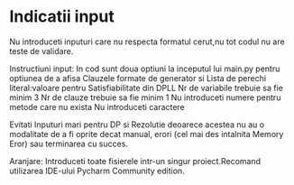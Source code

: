 # Indicatii input

Nu introduceti inputuri care nu respecta formatul cerut,nu tot codul nu are teste de validare.

Instructiuni input: 
In cod sunt doua optiuni la inceputul lui main.py pentru optiunea de a afisa Clauzele formate de generator si Lista de perechi literal:valoare pentru Satisfiabilitate din DPLL
Nr de variabile trebuie sa fie minim 3
Nr de clauze trebuie sa fie minim 1
Nu introduceti numere pentru metode care nu exista
Nu introduceti caractere

Evitati Inputuri mari pentru DP si Rezolutie deoarece acestea nu au o modalitate de a fi oprite decat manual, erori (cel mai des intalnita Memory Eror) sau terminarea cu succes.

Aranjare:
Introduceti toate fisierele intr-un singur proiect.Recomand utilizarea IDE-ului Pycharm Community edition.

